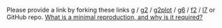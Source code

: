 Please provide a link by forking these links <a href="https://codesandbox.io/s/g-reproduction-template-w9gb5" target="_blank">g</a> / <a href="https://codesandbox.io/s/g2-reproduction-template-6ipi1" target="_blank">g2</a> / <a href="https://codesandbox.io/s/g2plot-reproduction-template-gyej1" target="_blank">g2plot</a> / <a href="https://codesandbox.io/s/g6-reproduction-template-uvzdf" target="_blank">g6</a> / <a href="https://codesandbox.io/s/f2-reproduction-template-un2dz" target="_blank">f2</a> / <a href="https://codesandbox.io/s/l7-reproduction-template-5m868" target="_blank">l7</a> or GitHub repo.
[What is a minimal reproduction, and why is it required?](#repro-modal)
